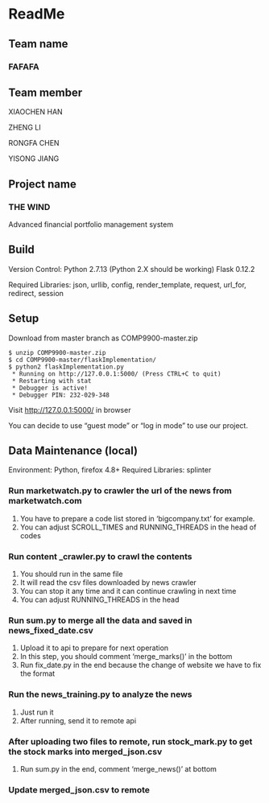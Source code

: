 ﻿
# ReadMe
## Team name
### FAFAFA
## Team member
XIAOCHEN HAN

ZHENG LI

RONGFA CHEN

YISONG JIANG
## Project name
### THE WIND
Advanced financial portfolio management system
## Build

Version Control:
Python 2.7.13 (Python 2.X should be working)
Flask 0.12.2

Required Libraries:
json, urllib, config, render_template, request, url_for, redirect, session

## Setup

Download from master branch as COMP9900-master.zip

```
$ unzip COMP9900-master.zip
$ cd COMP9900-master/flaskImplementation/
$ python2 flaskImplementation.py
 * Running on http://127.0.0.1:5000/ (Press CTRL+C to quit)
 * Restarting with stat
 * Debugger is active!
 * Debugger PIN: 232-029-348
```
Visit http://127.0.0.1:5000/ in browser

You can decide to use “guest mode” or “log in mode” to use our project.

## Data Maintenance (local)

Environment: Python, firefox 4.8+
Required Libraries: splinter

### Run marketwatch.py to crawler the url of the news from marketwatch.com
1. You have to prepare a code list stored in ‘bigcompany.txt’ for example.
2. You can adjust SCROLL_TIMES and RUNNING_THREADS in the head of codes
 
### Run content _crawler.py to crawl the contents
1. You should run in the same file
2. It will read the csv files downloaded by news crawler
3. You can stop it any time and it can continue crawling in next time
4. You can adjust RUNNING_THREADS in the head

### Run sum.py to merge all the data and saved in news_fixed_date.csv
1. Upload it to api to prepare for next operation
2. In this step, you should comment ‘merge_marks()’ in the bottom
3. Run fix_date.py in the end because the change of website we have to fix the format
 
### Run the news_training.py to analyze the news
1. Just run it
2. After running, send it to remote api
 
### After uploading two files to remote, run stock_mark.py to get the stock marks into merged_json.csv
1. Run sum.py in the end, comment ‘merge_news()’ at bottom
 
### Update merged_json.csv to remote
